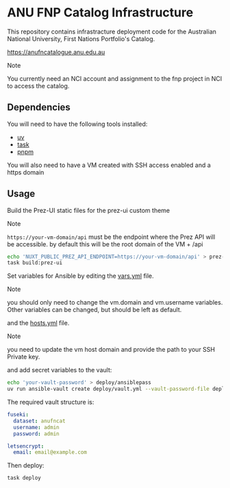 # ANU FNP Catalog Infrastructure

This repository contains infrastracture deployment code for the Australian National
University, First Nations Portfolio's Catalog.

https://anufncatalogue.anu.edu.au

> [!NOTE]  
> You currently need an NCI account and assignment to the fnp project in NCI to access
> the catalog.

## Dependencies

You will need to have the following tools installed:

- [uv](https://docs.astral.sh/uv/getting-started/installation/)
- [task](https://taskfile.dev/installation)
- [pnpm](https://pnpm.io/installation)

You will also need to have a VM created with SSH access enabled and a https domain

## Usage

Build the Prez-UI static files for the prez-ui custom theme

> [!NOTE]  
> `https://your-vm-domain/api` must be the endpoint where the Prez API will be accessible.
> by default this will be the root domain of the VM + /api

```bash
echo 'NUXT_PUBLIC_PREZ_API_ENDPOINT=https://your-vm-domain/api' > prez-ui/.env
task build:prez-ui
```

Set variables for Ansible by editing the [vars.yml](./deploy/vars.yml) file.

> [!NOTE]  
> you should only need to change the vm.domain and vm.username variables.
> Other variables can be changed, but should be left as default.

and the [hosts.yml](./deploy/hosts.yml) file.

> [!NOTE]  
> you need to update the vm host domain and provide the path to your SSH Private key.

and add secret variables to the vault:

```bash
echo 'your-vault-password' > deploy/ansiblepass
uv run ansible-vault create deploy/vault.yml --vault-password-file deploy/ansiblepass
```

The required vault structure is:

```yaml
fuseki:
  dataset: anufncat
  username: admin
  password: admin

letsencrypt:
  email: email@example.com
```

Then deploy:

```bash
task deploy
```
